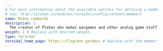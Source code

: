 ```yaml
---
# For more information about the available options for defining a member site,
# see: http://platen.io/modules/toroidal/config/content/member/
name: Mikey Lombardi
description: |
  The creator of Platen who makes wargames and other analog game stuff!
weight: 1 # Replace with desired weight.
type: toroidal
toroidal_home_page: https://flagrant.garden/ # Replace with the member's actual site
---
```

